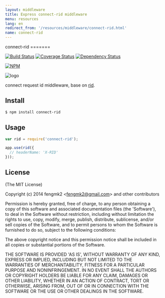 ```yaml
---
layout: middleware
title: Express connect-rid middleware
menu: resources
lang: en
redirect_from: '/resources/middleware/connect-rid.html'
name: connect-rid
---
```

<div id="page-doc" markdown="1">
connect-rid
=======

[![Build Status](https://secure.travis-ci.org/fengmk2/connect-rid.png)](http://travis-ci.org/fengmk2/connect-rid) [![Coverage Status](https://coveralls.io/repos/fengmk2/connect-rid/badge.png)](https://coveralls.io/r/fengmk2/connect-rid) [![Dependency Status](https://gemnasium.com/fengmk2/connect-rid.png)](https://gemnasium.com/fengmk2/connect-rid)

[![NPM](https://nodei.co/npm/connect-rid.png?downloads=true&stars=true)](https://nodei.co/npm/connect-rid/)

![logo](https://raw.github.com/fengmk2/connect-rid/master/logo.png)

connect request id middleware, base on [rid](https://github.com/fengmk2/rid).

## Install

```bash
$ npm install connect-rid
```

## Usage

```js
var rid = require('connect-rid');

app.use(rid({
  // headerName: 'X-RID'
}));
```

## License

(The MIT License)

Copyright (c) 2014 fengmk2 &lt;fengmk2@gmail.com&gt; and other contributors

Permission is hereby granted, free of charge, to any person obtaining
a copy of this software and associated documentation files (the
'Software'), to deal in the Software without restriction, including
without limitation the rights to use, copy, modify, merge, publish,
distribute, sublicense, and/or sell copies of the Software, and to
permit persons to whom the Software is furnished to do so, subject to
the following conditions:

The above copyright notice and this permission notice shall be
included in all copies or substantial portions of the Software.

THE SOFTWARE IS PROVIDED 'AS IS', WITHOUT WARRANTY OF ANY KIND,
EXPRESS OR IMPLIED, INCLUDING BUT NOT LIMITED TO THE WARRANTIES OF
MERCHANTABILITY, FITNESS FOR A PARTICULAR PURPOSE AND NONINFRINGEMENT.
IN NO EVENT SHALL THE AUTHORS OR COPYRIGHT HOLDERS BE LIABLE FOR ANY
CLAIM, DAMAGES OR OTHER LIABILITY, WHETHER IN AN ACTION OF CONTRACT,
TORT OR OTHERWISE, ARISING FROM, OUT OF OR IN CONNECTION WITH THE
SOFTWARE OR THE USE OR OTHER DEALINGS IN THE SOFTWARE.
</div>
